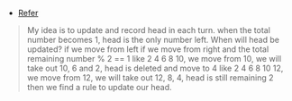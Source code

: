 - [Refer](https://leetcode.com/problems/elimination-game/solutions/87119/java-easiest-solution-o-logn-with-explanation/)

> My idea is to update and record head in each turn. when the total number becomes 1, head is the only number left. 
> When will head be updated? 
> if we move from left 
> if we move from right and the total remaining number % 2 == 1 
> like 2 4 6 8 10, we move from 10, we will take out 10, 6 and 2, head is deleted and move to 4 
> like 2 4 6 8 10 12, we move from 12, we will take out 12, 8, 4, head is still remaining 2 then we find a rule to update our head.
>


